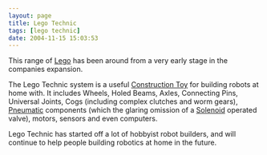 ```yaml
---
layout: page
title: Lego Technic
tags: [lego technic]
date: 2004-11-15 15:03:53
---
```

This range of [Lego](/wiki/lego.html "The best known construction toy") has been around from a very early stage in the companies expansion.

The Lego Technic system is a useful [Construction Toy](/wiki/construction_toy.html "Construction Toy") for building robots at home with.
It includes Wheels, Holed Beams, Axles, Connecting Pins, Universal Joints, Cogs (including complex clutches and worm gears), [Pneumatic](/wiki/pneumatic.html "Use of air to operate and power actuators") components (which the glaring omission of a [Solenoid](/wiki/solenoid.html "Solenoid") operated valve), motors, sensors and even computers.

Lego Technic has started off a lot of hobbyist robot builders, and will continue to help people building robotics at home in the future.
